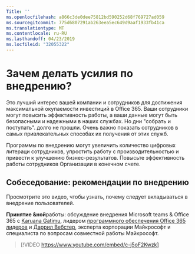```yaml
---
Title: ''
ms.openlocfilehash: a866c3de0dee75812bd590252d68f769727ad059
ms.sourcegitcommit: 775d6807291ab263eea5ec649d9aaf1933fb41ca
ms.translationtype: MT
ms.contentlocale: ru-RU
ms.lasthandoff: 04/23/2019
ms.locfileid: "32055322"
---
```

# <a name="why-put-effort-into-driving-adoption"></a>Зачем делать усилия по внедрению?  

Это лучший интерес вашей компании и сотрудников для достижения максимальной окупаемости инвестиций в Office 365.  Ваши сотрудники могут повысить эффективность работы, а ваши данные могут быть безопасными и надежными в наших службах.  Но дни "собрать и поступать". долго не прошли.  Очень важно показать сотрудников в самых привлекательных способах их получения от этих служб.

Программы по внедрению могут увеличить количество цифровых литераци сотрудников, упростить работу с производительностью и привести к улучшению бизнес-результатов. Повысьте эффективность работы сотрудников Организации в конечном счете. 

## <a name="interview-adoption-best-practices"></a>Собеседование: рекомендации по внедрению

Просмотрите это видео, чтобы узнать, почему следует вкладываться в внедрение пользователей.  

**Принятие &ной**работы: обсуждение внедрения Microsoft teams & Office 365 с [Karuana Gatimu](https://linkedin.com/in/karuanagatimu), лидером [программного обеспечения Office 365 лидеров](https://aka.ms/O365Champions) и [Даррил Вебстер](https://webster.net.nz/), эксперта корпорации Майкрософт и специалиста по вопросам совместной работы Майкрософт. 

> [!VIDEO https://www.youtube.com/embed/c-j5oF2Kwzk]

